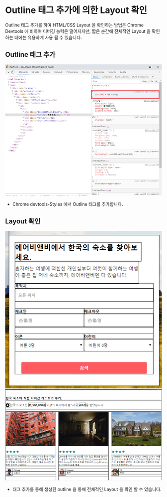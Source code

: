 # Outline 태그 추가에 의한 Layout 확인
Outline 태그 추가를 하여 HTML/CSS Layout 을 확인하는 방법은 Chrome Devtools 에 비하여 디버깅 능력은 떨어지지만, 짧은 순간에 전체적인 Layout 을 확인하는 데에는 유용하게 사용 될 수 있습니다.
## Outline 태그 추가
![Add_Outline_Tag](https://github.com/dev-angelo/DevTips-FrontEnd/blob/master/Check_Layout_By_Adding_Outline_Tag/images/add_tag.png)
* Chrome devtools-Styles 에서 Outline 태그를 추가합니다.
## Layout 확인
![Add_Outline_Tag](https://github.com/dev-angelo/DevTips-FrontEnd/blob/master/Check_Layout_By_Adding_Outline_Tag/images/check_layout.png)
![Add_Outline_Tag_2](https://github.com/dev-angelo/DevTips-FrontEnd/blob/master/Check_Layout_By_Adding_Outline_Tag/images/check_layout_2.png)
* 태그 추가를 통해 생성된 outline 을 통해 전체적인 Layout 을 확인 할 수 있습니다.

